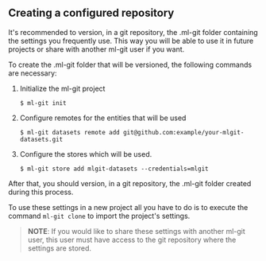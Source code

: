 ## <a name="git_clone"> Creating a configured repository</a> ##

It's recommended to version, in a git repository, the .ml-git folder containing the settings you frequently use. This way you will be able to use it in future projects or share with another ml-git user if you want. 

To create the .ml-git folder that will be versioned, the following commands are necessary:

1. Initialize the ml-git project
    ```
    $ ml-git init
    ```
   
2. Configure remotes for the entities that will be used
    ```
    $ ml-git datasets remote add git@github.com:example/your-mlgit-datasets.git
    ```

3. Configure the stores which will be used.
    ```
    $ ml-git store add mlgit-datasets --credentials=mlgit
    ```

After that, you should version, in a git repository, the .ml-git folder created during this process.

To use these settings in a new project all you have to do is to execute the command ```ml-git clone``` to import the project's settings.

> **NOTE**: If you would like to share these settings with another ml-git user, this user must have access to the git repository where the settings are stored.